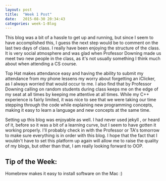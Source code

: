 ```yaml
---
layout: post
title:  "Week 1 Post"
date:   2015-08-30 20:34:43
categories: week-1-Blog
---
```


This blog was a bit of a hassle to get up and running, but since I seem to have accomplished this, I guess the next step would be to
comment on the last two days of class. I really have been enjoying the structure of the class. It is very social atmosphere and was glad when Professor Downing made us meet two new people in the class, as it's not usually something I think much about when attending a CS course.

Top Hat makes attendance easy and having the ability to submit my attendance from my phone lessens my worry about forgetting an iClicker, as I always worried that would occur to me. I also find that by Professor Downing calling on random students during class keeps me on the edge of my
seat at all times by keeping me attentive at all times. While my C++ experience is fairly limited, it was nice to see that we were taking our time
stepping through the code while explaining new programming concepts, making it easy to learn a language and new concepts at the same time.

Setting up this blog was enjoyable as well. I had never used jekyll , or heard of it,  before so it was a bit of a learning curve, but I seem to have gotten it working properly. I'll probably check in with the Professor or TA's tomorrow to make sure everything is in order with this blog. I hope that the fact that I wouldn't have to set this platform up again will allow me to raise the quality of my blogs, but other than that, I am really looking forward to OOP.

<h2>Tip of the Week: </h2>
Homebrew makes it easy to install software on the Mac :)
